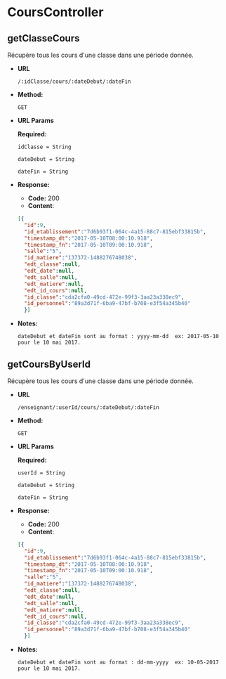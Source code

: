 # CoursController

## getClasseCours
  Récupère tous les cours d'une classe dans une période donnée.
 
* **URL**
 
  `/:idClasse/cours/:dateDebut/:dateFin`
 
* **Method:**
   
  `GET` 
   
*  **URL Params**
 
    **Required:**
  
   `idClasse = String`
   
   `dateDebut = String`
   
   `dateFin = String`
   
* **Response:**
   
    * **Code:** 200 <br />
    * **Content**:  
    ```json
    [{
      "id":9,
      "id_etablissement":"7d6b93f1-064c-4a15-88c7-815ebf33815b",
      "timestamp_dt":"2017-05-10T08:00:10.918",
      "timestamp_fn":"2017-05-10T09:00:10.918",
      "salle":"5",
      "id_matiere":"137372-1488276748038",
      "edt_classe":null,
      "edt_date":null,
      "edt_salle":null,
      "edt_matiere":null,
      "edt_id_cours":null,
      "id_classe":"cda2cfa0-49cd-472e-99f3-3aa23a338ec9",
      "id_personnel":"89a3d71f-6ba9-47bf-b708-e3f54a345b40"
      }]
    ```
 
* **Notes:**

     `dateDebut et dateFin sont au format : yyyy-mm-dd 
        ex: 2017-05-10 pour le 10 mai 2017.` 
 
## getCoursByUserId
   Récupère tous les cours d'une classe dans une période donnée.
  
 * **URL**
  
   `/enseignant/:userId/cours/:dateDebut/:dateFin`
  
 * **Method:**
    
   `GET` 
    
 *  **URL Params**
  
     **Required:**
   
    `userId = String`
    
    `dateDebut = String`
    
    `dateFin = String`
    
 * **Response:**
    
     * **Code:** 200 <br />
     * **Content**:  
     ```json
     [{
       "id":9,
       "id_etablissement":"7d6b93f1-064c-4a15-88c7-815ebf33815b",
       "timestamp_dt":"2017-05-10T08:00:10.918",
       "timestamp_fn":"2017-05-10T09:00:10.918",
       "salle":"5",
       "id_matiere":"137372-1488276748038",
       "edt_classe":null,
       "edt_date":null,
       "edt_salle":null,
       "edt_matiere":null,
       "edt_id_cours":null,
       "id_classe":"cda2cfa0-49cd-472e-99f3-3aa23a338ec9",
       "id_personnel":"89a3d71f-6ba9-47bf-b708-e3f54a345b40"
       }]
     ```
  
 * **Notes:**
 
      `dateDebut et dateFin sont au format : dd-mm-yyyy 
         ex: 10-05-2017 pour le 10 mai 2017.` 